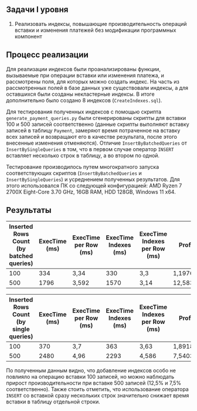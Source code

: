 ## Задачи I уровня
1. Реализовать индексы, повышающие производительность операций вставки и изменения платежей без модификации программных компонент

##  Процесс реализации
Для реализации индексов были проанализированы функции, вызываемые при операции вставки или изменения платежа, и рассмотрены поля, для которых можно создать индекс. На часть из рассмотренных полей в базе данных уже существовали индексы, а для оставшихся были созданы некластерные индексы. В итоге дополнительно было создано 8 индексов (```CreateIndexes.sql```).

Для тестирования полученных индексов с помощью скрипта ```generate_payment_queries.py``` были сгенерированы скрипты для вставки 100 и 500 записей соответственно (данные скрипты выполняют вставку записей в таблицу ```Payment```, замеряют время потраченное на вставку всех записей и возвращают его в качестве результата, после этого внесенные изменения отменяются). Отличие ```InsertByBatchedQueries``` от ```InsertBySingleQueries``` в том, что в первом случае оператор ```INSERT``` вставляет несколько строк в таблицу, а во втором по одной.

Тестирование производилось путем многократного запуска соответствующих скриптов (```InsertByBatchedQueries``` и ```InsertBySingleQueries```) и усреднением полученных результатов. Для этого использовался ПК со следующей конфигурацией: AMD Ryzen 7 2700X Eight-Core 3.70 GHz, 16GB RAM, HDD 128GB, Windows 11 x64.

## Результаты

| Inserted Rows Count (by batched queries) | ExecTime (ms) | ExecTime per Row (ms) | ExecTime Indexes (ms) | ExecTime Indexes per Row (ms) | Profit (%)  |
| --------------------------------- | ------------- | ----------------- | --------------------- | ------------------------- | ----------- |
| 100                               | 334           | 3,34              | 330                   | 3,3                       | 1,19760479  |
| 500                               | 1796          | 3,592             | 1570                  | 3,14                      | 12,58351893 |


| Inserted Rows Count (by single queries) | ExecTime (ms) | ExecTime per Row (ms) | ExecTime Indexes (ms) | ExecTime Indexes per Row (ms) | Profit (%)  |
| --------------------------------- | ------------- | ----------------- | --------------------- | ------------------------- | ----------- |
| 100                               | 370           | 3,7               | 363                   | 3,63                      | 1,891891892 |
| 500                               | 2480          | 4,96              | 2293                  | 4,586                     | 7,540322581 |

По полученным данным видно, что добавление индексов особо не повлияло на операцию вставки 100 записей, но можно наблюдать прирост производительности при вставке 500 записей (12,5% и 7,5% соответственно). Также стоить отметить, что использование оператора ```INSERT``` со вставкой сразу нескольких строк значительно снижает время вставки в таблицу отдельной строки.

